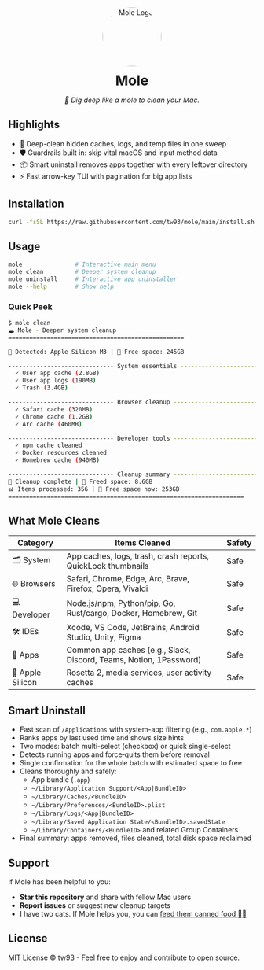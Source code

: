 <div align="center">
  <img src="https://cdn.tw93.fun/pic/cole.png" alt="Mole Logo" width="120" height="120" style="border-radius:50%" />
  <h1 style="margin: 12px 0 6px;">Mole</h1>
  <p><em>🦡 Dig deep like a mole to clean your Mac.</em></p>
</div>

## Highlights

- 🦡 Deep-clean hidden caches, logs, and temp files in one sweep
- 🛡 Guardrails built in: skip vital macOS and input method data
- 📦 Smart uninstall removes apps together with every leftover directory
- ⚡️ Fast arrow-key TUI with pagination for big app lists

## Installation

```bash
curl -fsSL https://raw.githubusercontent.com/tw93/mole/main/install.sh | bash
```

## Usage

```bash
mole               # Interactive main menu
mole clean         # Deeper system cleanup
mole uninstall     # Interactive app uninstaller
mole --help        # Show help
```

### Quick Peek

```bash
$ mole clean
🕳️ Mole - Deeper system cleanup
==================================================

🍎 Detected: Apple Silicon M3 | 💾 Free space: 245GB

------------------------------ System essentials ------------------------------
  ✓ User app cache (2.8GB)
  ✓ User app logs (190MB)
  ✓ Trash (3.4GB)

------------------------------ Browser cleanup --------------------------------
  ✓ Safari cache (320MB)
  ✓ Chrome cache (1.2GB)
  ✓ Arc cache (460MB)

------------------------------ Developer tools --------------------------------
  ✓ npm cache cleaned
  ✓ Docker resources cleaned
  ✓ Homebrew cache (940MB)

------------------------------ Cleanup summary --------------------------------
🎉 Cleanup complete | 💾 Freed space: 8.6GB
📊 Items processed: 356 | 💾 Free space now: 253GB
===================================================================
```

## What Mole Cleans

| Category | Items Cleaned | Safety |
|---|---|---|
| 🗂️ System | App caches, logs, trash, crash reports, QuickLook thumbnails | Safe |
| 🌐 Browsers | Safari, Chrome, Edge, Arc, Brave, Firefox, Opera, Vivaldi | Safe |
| 💻 Developer | Node.js/npm, Python/pip, Go, Rust/cargo, Docker, Homebrew, Git | Safe |
| 🛠️ IDEs | Xcode, VS Code, JetBrains, Android Studio, Unity, Figma | Safe |
| 📱 Apps | Common app caches (e.g., Slack, Discord, Teams, Notion, 1Password) | Safe |
| 🍎 Apple Silicon | Rosetta 2, media services, user activity caches | Safe |

## Smart Uninstall

- Fast scan of `/Applications` with system-app filtering (e.g., `com.apple.*`)
- Ranks apps by last used time and shows size hints
- Two modes: batch multi-select (checkbox) or quick single-select
- Detects running apps and force‑quits them before removal
- Single confirmation for the whole batch with estimated space to free
- Cleans thoroughly and safely:
  - App bundle (`.app`)
  - `~/Library/Application Support/<App|BundleID>`
  - `~/Library/Caches/<BundleID>`
  - `~/Library/Preferences/<BundleID>.plist`
  - `~/Library/Logs/<App|BundleID>`
  - `~/Library/Saved Application State/<BundleID>.savedState`
  - `~/Library/Containers/<BundleID>` and related Group Containers
- Final summary: apps removed, files cleaned, total disk space reclaimed

## Support

If Mole has been helpful to you:

- **Star this repository** and share with fellow Mac users
- **Report issues** or suggest new cleanup targets
- I have two cats. If Mole helps you, you can <a href="https://miaoyan.app/cats.html?name=Mole" target="_blank">feed them canned food 🥩🍤</a>

## License

MIT License © [tw93](https://github.com/tw93) - Feel free to enjoy and contribute to open source.
